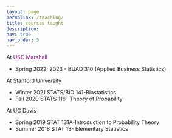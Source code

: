 ```yaml
---
layout: page
permalink: /teaching/
title: courses taught
description: 
nav: true
nav_order: 5
---
```





<p>At <span style="color: purple;">USC Marshall</span></p>
<ul>
<li>Spring 2022, 2023 -  BUAD 310 (Applied Business Statistics)</li>
</ul>

<p>At Stanford University</p>
<ul>
<li>Winter 2021 STATS/BIO 141-Biostatistics</li>
<li>Fall 2020 STATS 116- Theory of Probability</li>
</ul>

<p>At UC Davis</p>
<ul>
<li>Spring 2019 STAT 131A-Introduction to Probability Theory</li>
<li>Summer 2018 STAT 13- Elementary Statistics</li>
</ul>

